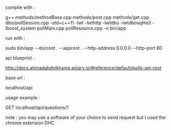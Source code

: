 

compile with :

g++ methods/methodBase.cpp methods/post.cpp methods/get.cpp dbo/pollSession.cpp -std=c++11 -lwt -lwthttp -lwtdbo -lwtdbosqlite3 -lboost_system pollMain.cpp pollResource.cpp -o bin/app


run with :

sudo bin/app --docroot . --approot . --http-address 0.0.0.0 --http-port 80


api blueprint :

http://docs.ahmadabdolkhanie.apiary.io/#reference/default/polls-api-root


base url :

localhost/api

usage example :

GET localhost/api/questions/1

note : you may use a software of your choice to send request but I used the chrome extension DHC
